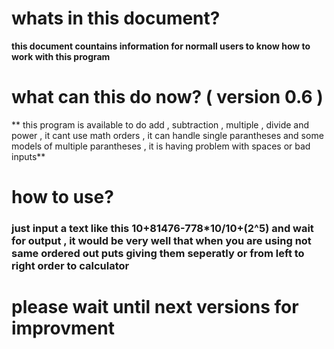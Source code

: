 # whats in this document?

**this document countains information for normall users to know how to work with this program**

# what can this do now? ( version 0.6 ) 

** this program is available to do add , subtraction , multiple , divide and power , it cant use math orders , it can handle single parantheses and some models of multiple parantheses , it is having problem with spaces or bad inputs**

# how to use?

### **just input a text like this 10+81476-778*10/10+(2^5) and wait for output , it would be very well that when you are using not same ordered out puts giving them seperatly or from left to right order to calculator**

# please wait until next versions for improvment
